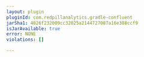 ```yaml
---
layout: plugin
pluginId: com.redpillanalytics.gradle-confluent
jarSha1: 4026f232009cc32025a2144727087a16e388ccf9
isJarAvailable: true
error: NONE
violations: []

---
```

